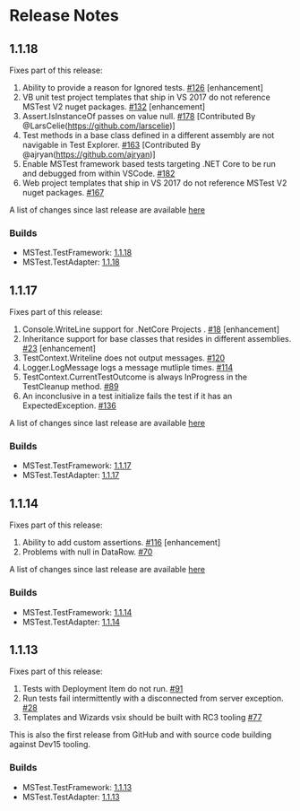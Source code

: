 # Release Notes

## 1.1.18
Fixes part of this release:
 1. Ability to provide a reason for Ignored tests. [#126](https://github.com/Microsoft/testfx/issues/126) [enhancement]
 2. VB unit test project templates that ship in VS 2017 do not reference MSTest V2 nuget packages. [#132](https://github.com/Microsoft/testfx/issues/132) [enhancement]
 3. Assert.IsInstanceOf passes on value null. [#178](https://github.com/Microsoft/testfx/issues/178) [Contributed By @LarsCelie(https://github.com/larscelie)]
 4. Test methods in a base class defined in a different assembly are not navigable in Test Explorer. [#163](https://github.com/Microsoft/testfx/issues/163) [Contributed By @ajryan(https://github.com/ajryan)]
 5. Enable MSTest framework based tests targeting .NET Core to be run and debugged from within VSCode. [#182](https://github.com/Microsoft/testfx/issues/182)
 6. Web project templates that ship in VS 2017 do not reference MSTest V2 nuget packages. [#167](https://github.com/Microsoft/testfx/issues/167) 
 
 A list of changes since last release are available [here](https://github.com/Microsoft/testfx/compare/v1.1.17...v1.1.18)
 
 ### Builds
 
* MSTest.TestFramework: [1.1.18](https://www.nuget.org/packages/MSTest.TestFramework/1.1.18)
* MSTest.TestAdapter: [1.1.18](https://www.nuget.org/packages/MSTest.TestAdapter/1.1.18)

## 1.1.17
Fixes part of this release:
 1. Console.WriteLine support for .NetCore Projects . [#18](https://github.com/Microsoft/testfx/issues/18) [enhancement]
 2. Inheritance support for base classes that resides in different assemblies. [#23](https://github.com/Microsoft/testfx/issues/23) [enhancement]
 3. TestContext.Writeline does not output messages. [#120](https://github.com/Microsoft/testfx/issues/120)
 4. Logger.LogMessage logs a message mutliple times. [#114](https://github.com/Microsoft/testfx/issues/114)
 5. TestContext.CurrentTestOutcome is always InProgress in the TestCleanup method. [#89](https://github.com/Microsoft/testfx/issues/89)
 6. An inconclusive in a test initialize fails the test if it has an ExpectedException. [#136](https://github.com/Microsoft/testfx/issues/136) 
 
 A list of changes since last release are available [here](https://github.com/Microsoft/testfx/compare/v1.1.14...v1.1.17)
 
 ### Builds
 
* MSTest.TestFramework: [1.1.17](https://www.nuget.org/packages/MSTest.TestFramework/1.1.17)
* MSTest.TestAdapter: [1.1.17](https://www.nuget.org/packages/MSTest.TestAdapter/1.1.17)

## 1.1.14
Fixes part of this release:
 1. Ability to add custom assertions. [#116](https://github.com/Microsoft/testfx/issues/116) [enhancement]
 2. Problems with null in DataRow. [#70](https://github.com/Microsoft/testfx/issues/70)
 
 A list of changes since last release are available [here](https://github.com/Microsoft/testfx/compare/v1.1.13...v1.1.14)
 
 ### Builds
 
* MSTest.TestFramework: [1.1.14](https://www.nuget.org/packages/MSTest.TestFramework/1.1.14)
* MSTest.TestAdapter: [1.1.14](https://www.nuget.org/packages/MSTest.TestAdapter/1.1.14)

## 1.1.13
Fixes part of this release:
 1. Tests with Deployment Item do not run. [#91](https://github.com/Microsoft/testfx/issues/91)
 2. Run tests fail intermittently with a disconnected from server exception. [#28](https://github.com/Microsoft/testfx/issues/28)
 3. Templates and Wizards vsix should be built with RC3 tooling [#77](https://github.com/Microsoft/testfx/issues/77)

This is also the first release from GitHub and with source code building against Dev15 tooling.

### Builds

* MSTest.TestFramework: [1.1.13](https://www.nuget.org/packages/MSTest.TestFramework/1.1.13)
* MSTest.TestAdapter: [1.1.13](https://www.nuget.org/packages/MSTest.TestAdapter/1.1.13)
